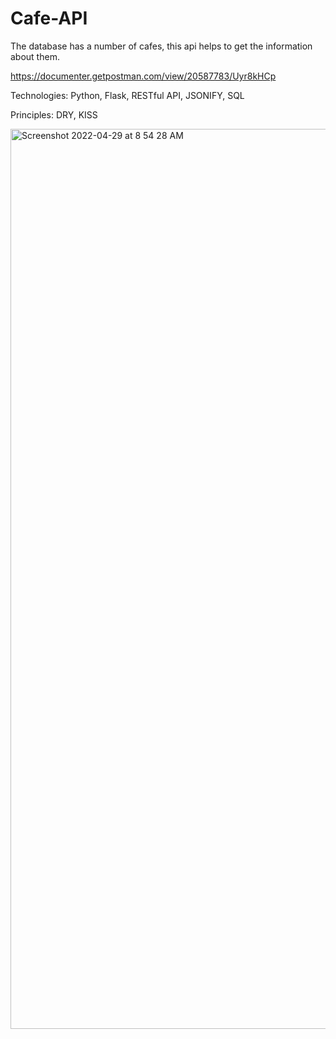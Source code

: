 # Cafe-API

The database has a number of cafes, this api helps to get the information about them.

https://documenter.getpostman.com/view/20587783/Uyr8kHCp

Technologies: Python, Flask, RESTful API, JSONIFY, SQL

Principles: DRY, KISS

<img width="1440" alt="Screenshot 2022-04-29 at 8 54 28 AM" src="https://user-images.githubusercontent.com/88192329/165891385-41208a34-0741-4a6d-98ba-de84f6cd3ea9.png">


